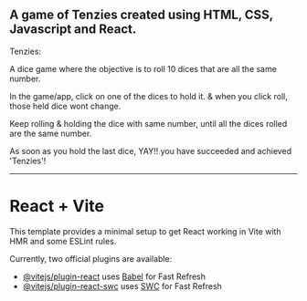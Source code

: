 A game of Tenzies created using HTML, CSS, Javascript and React.
----------------------------------------------------
Tenzies:

A dice game where the objective is to roll 10 dices that are all the same number.

In the game/app, click on one of the dices to hold it. & when you click roll, those held dice wont change.

Keep rolling & holding the dice with same number, until all the dices rolled are the same number.

As soon as you hold the last dice, YAY!! you have succeeded and achieved 'Tenzies'!



----------------------------------------------------
# React + Vite

This template provides a minimal setup to get React working in Vite with HMR and some ESLint rules.

Currently, two official plugins are available:

- [@vitejs/plugin-react](https://github.com/vitejs/vite-plugin-react/blob/main/packages/plugin-react/README.md) uses [Babel](https://babeljs.io/) for Fast Refresh
- [@vitejs/plugin-react-swc](https://github.com/vitejs/vite-plugin-react-swc) uses [SWC](https://swc.rs/) for Fast Refresh
